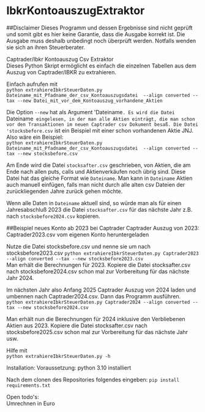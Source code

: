 # IbkrKontoauszugExtraktor
##Disclaimer
Dieses Programm und dessen Ergebnisse sind nicht geprüft und somit gibt es hier keine Garantie, dass die Ausgabe korrekt ist.
Die Ausgabe muss deshalb unbedingt noch überprüft werden. Notfalls wenden sie sich an ihren Steuerberater.

Captrader/Ibkr Kontoauszug Csv Extraktor  
Dieses Python Skript ermöglicht es einfach die einzelnen Tabellen aus dem Auszug von Captrader/IBKR zu extrahieren.

Einfach aufrufen mit  
`python extrahiereIbkrSteuerDaten.py Dateiname_mit_Pfadname_der_csv_Kontoauszugsdatei  --align converted --tax --new Datei_mit_vor_dem_Kontoauszug_vorhandene_Aktien`

Die Option `--new` hat als Argument 'Dateiname`. Es wird die Datei `Dateiname` eingelesen, in der man alle Aktien einträgt, die man schon vor den Transaktionen im neuen Captrader csv Dokument besaß. Die Datei 'stocksbefore.csv` ist ein Beispiel mit einer schon vorhandenen Aktie JNJ. Also wäre ein Beispiel:  
`python extrahiereIbkrSteuerDaten.py Dateiname_mit_Pfadname_der_csv_Kontoauszugsdatei  --align converted --tax --new stocksbefore.csv`

Am Ende wird die Datei `stocksafter.csv` geschrieben, von Aktien, die am Ende nach allen puts, calls und Aktienverkäufen noch übrig sind. Diese Datei hat das gleiche Format wie `Dateiname`. Man kann in `Dateiname` Aktien auch manuell einfügen, falls man nicht durch alle alten csv Dateien der zurückliegenden Jahre zurück gehen möchte.

Wenn alle Daten in `Dateiname` aktuell sind, so würde man als für einen Jahresabschluß 2023 die Datei `stocksafter.csv` für das nächste Jahr z.B. nach `stocksbefore2024.csv` kopieren.

##Beispiel neues Konto ab 2023 bei Captrader
Captrader Auszug von 2023: Captrader2023.csv vom eigenen Konto heruntergeladen   

Nutze die Datei stocksbefore.csv und nenne sie um nach stocksbefore2023.csv 
`python extrahiereIbkrSteuerDaten.py Captrader2023 --align converted --tax --new stocksbefore2023.csv`  
Man erhält die Berechnungen für 2023. 
Kopiere die Datei stocksafter.csv nach stocksbefore2024.csv schon mal zur Vorbereitung für das nächste Jahr 2024.

Im nächsten Jahr also Anfang 2025 Captrader Auszug von 2024 laden und umbennen nach Captrader2024.csv. Dann das Programm ausführen.   
`python extrahiereIbkrSteuerDaten.py Captrader2024 --align converted --tax --new stocksbefore2024.csv`  

Man erhält nun die Berechnungen für 2024 inklusive den Verbliebenen Aktien aus 2023. 
Kopiere die Datei stocksafter.csv nach stocksbefore2025.csv schon mal zur Vorbereitung für das nächste Jahr usw.


Hilfe mit  
`python extrahiereIbkrSteuerDaten.py -h`


Installation:
Voraussetzung:
python 3.10 installiert

Nach dem clonen des Repositories folgendes eingeben:
`pip install requirements.txt`

Open todo's:  
Umrechnen in Euro
